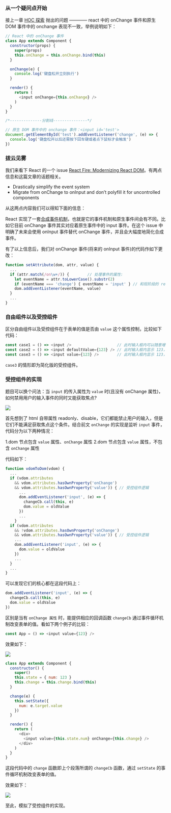 ### 从一个疑问点开始

接上一章 [HOC 探索](https://github.com/MuYunyun/blog/blob/master/从0到1实现React/8.HOC探索.md#属性代理props-proxy) 抛出的问题 ———— react 中的 onChange 事件和原生 DOM 事件中的 onchange 表现不一致，举例说明如下：

```js
// React 中的 onChange 事件
class App extends Component {
  constructor(props) {
    super(props)
    this.onChange = this.onChange.bind(this)
  }

  onChange(e) {
    console.log('键盘松开立刻执行')
  }

  render() {
    return (
      <input onChange={this.onChange} />
    )
  }
}

/*--------------分割线---------------*/

// 原生 DOM 事件中的 onchange 事件：<input id='test'>
document.getElementById('test').addEventListener('change', (e) => {
  console.log('键盘松开以后还需按下回车键或者点下鼠标才会触发')
})
```

### 拨云见雾

我们来看下 React 的一个 issue [React Fire: Modernizing React DOM](https://github.com/facebook/react/issues/13525)。有两点信息和这篇文章的话题相关。

* Drastically simplify the event system
* Migrate from onChange to onInput and don’t polyfill it for uncontrolled components

从这两点内容我们可以得知下面的信息：

React 实现了一套[合成事件机制](https://reactjs.org/docs/events.html#event-pooling)，也就是它的事件机制和原生事件间会有不同。比如它目前 onChange 事件其实对应着原生事件中的 input 事件。在这个 issue 中明确了未来会使用 onInput 事件替代 onChange 事件，并且会大幅度地简化合成事件。

有了以上信息后，我们对 onChange 事件(将来的 onInput 事件)的代码作如下更改：

```js
function setAttribute(dom, attr, value) {
  ...
  if (attr.match(/on\w+/)) {        // 处理事件的属性:
    let eventName = attr.toLowerCase().substr(2)
    if (eventName === 'change') { eventName = 'input' } // 和现阶段的 react 统一
    dom.addEventListener(eventName, value)
  }
  ...
}
```

### 自由组件以及受控组件

区分自由组件以及受控组件在于表单的值是否由 `value` 这个属性控制，比较如下代码：

```js
const case1 = () => <input />                    // 此时输入框内可以随意增减任意值
const case2 = () => <input defaultValue={123} /> // 此时输入框内显示 123，能随意增减值
const case3 = () => <input value={123} />        // 此时输入框内显示 123，并且不能随意增减值
```

`case3` 的情形即为简化版的受控组件。

### 受控组件的实现

题目可以换个问法：当 `input` 的传入属性为 `value` 时(且没有 onChange 属性)，如何禁用用户的输入事件的同时又能获取焦点?

![](http://oqhtscus0.bkt.clouddn.com/0fa301946b3f4bf315d742735c333562.jpg-200)

首先想到了 html 自带属性 readonly、disable，它们都能禁止用户的输入，但是它们不能满足获取焦点这个条件。结合前文 `onChange` 的实现是监听 `input` 事件，代码分为以下两种情况：

1.dom 节点包含 `value` 属性、`onChange` 属性
2.dom 节点包含 `value` 属性，不包含 `onChange` 属性

代码如下：

```js
function vdomToDom(vdom) {
  ...
  if (vdom.attributes
    && vdom.attributes.hasOwnProperty('onChange')
    && vdom.attributes.hasOwnProperty('value')) { // 受控组件逻辑
      ...
      dom.addEventListener('input', (e) => {
        changeCb.call(this, e)
        dom.value = oldValue
      })
      ...
    }
  if (vdom.attributes
    && !vdom.attributes.hasOwnProperty('onChange')
    && vdom.attributes.hasOwnProperty('value')) { // 受控组件逻辑
    ...
    dom.addEventListener('input', (e) => {
      dom.value = oldValue
    })
    ...
  }
  ...
}
```

可以发现它们的核心都在这段代码上：

```js
dom.addEventListener('input', (e) => {
  changeCb.call(this, e)
  dom.value = oldValue
})
```

区别是当有 `onChange 属性` 时，能提供相应的回调函数 `changeCb` 通过事件循环机制改变表单的值。看如下两个例子的比较：

```js
const App = () => <input value={123} />
```

效果如下：

![](http://oqhtscus0.bkt.clouddn.com/353c8119b3c60a7f8f7696633c97ad28.jpg-200)

```js
class App extends Component {
  constructor() {
    super()
    this.state = { num: 123 }
    this.change = this.change.bind(this)
  }

  change(e) {
    this.setState({
      num: e.target.value
    })
  }

  render() {
    return (
      <div>
        <input value={this.state.num} onChange={this.change} />
      </div>
    )
  }
}
```

这段代码中的 `change` 函数即上个段落所谓的 `changeCb` 函数，通过 `setState` 的事件循环机制改变表单的值。

效果如下：

![](http://oqhtscus0.bkt.clouddn.com/aec70ef0cebf603a0871d61f21e93532.gif)

至此，模拟了受控组件的实现。